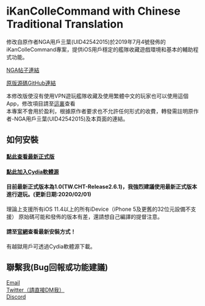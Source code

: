 # iKanColleCommand with Chinese Traditional Translation
修改自原作者NGA用戶亖葉(UID42542015)於2019年7月4號發佈的iKanColleCommand專案，提供iOS用戶穩定的艦隊收藏遊戲環境和基本的輔助程式功能。  

[NGA帖子連結](https://ngabbs.com/read.php?tid=17767319)  

[原版源碼GitHub連結](https://github.com/lhc-clover/iKanColleCommand)  

本修改版使沒有使用VPN遊玩艦隊收藏及使用繁體中文的玩家也可以使用這個App，修改項目請至[這裏](https://forum.gamer.com.tw/C.php?bsn=24698&snA=20053&tnum=5&bPage=2)查看  
本專案不會用於盈利，根據原作者要求也不允許任何形式的收費，轉發需註明原作者-NGA用戶亖葉(UID42542015)及本頁面的連結。  
## 如何安裝
#### [點此查看最新正式版](https://github.com/ming900518/KC2CHT/releases/tag/Release2.6.1)
#### [點此加入Cydia軟體源](https://kc2tweaked.github.io/repo/)
#### 目前最新正式版本為1.0(TW.CHT-Release2.6.1)，我強烈建議使用最新正式版本進行遊玩。(更新日期:2020/02/01)
理論上支援所有iOS 11.4以上的所有iDevice（iPhone 5及更舊的32位元設備不支援） 
原始碼可能和發佈的版本有差，還請想自己編譯的提督注意。  
#### 請至[官網](http://kc2tweaked.github.io)查看最新安裝方式！  
有越獄用戶可透過Cydia軟體源下載。  
## 聯繫我(Bug回報或功能建議)
[Email](mailto:ming900518@gmail.com)  
[Twitter（請直接DM我）](https://twitter.com/mingchang137)  
[Discord](https://discord.gg/Yesf3cN)
